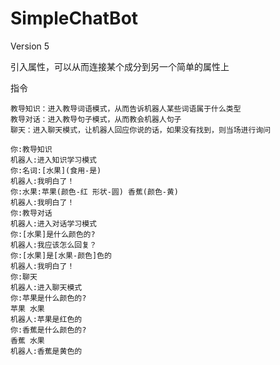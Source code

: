 # SimpleChatBot
Version 5

引入属性，可以从而连接某个成分到另一个简单的属性上
 

指令
```
教导知识：进入教导词语模式，从而告诉机器人某些词语属于什么类型
教导对话：进入教导句子模式，从而教会机器人句子
聊天：进入聊天模式，让机器人回应你说的话，如果没有找到，则当场进行询问
```

```
你:教导知识
机器人:进入知识学习模式
你:名词:[水果](食用-是)
机器人:我明白了！
你:水果:苹果(颜色-红 形状-圆) 香蕉(颜色-黄)
机器人:我明白了！
你:教导对话
机器人:进入对话学习模式
你:[水果]是什么颜色的?
机器人:我应该怎么回复？
你:[水果]是[水果-颜色]色的
机器人:我明白了！
你:聊天
机器人:进入聊天模式
你:苹果是什么颜色的?
苹果 水果
机器人:苹果是红色的
你:香蕉是什么颜色的?
香蕉 水果
机器人:香蕉是黄色的
```
